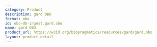 ```yaml
---
category: Product
description: gard OBO
format: obo
id: obo-db-ingest.gard.obo
name: gard OBO
product_url: https://w3id.org/biopragmatics/resources/gard/gard.obo
layout: product_detail
---
```


